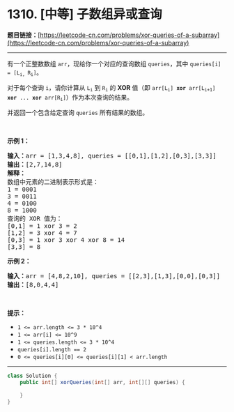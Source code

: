 # 1310. [中等] 子数组异或查询

**题目链接：**[https://leetcode-cn.com/problems/xor-queries-of-a-subarray](https://leetcode-cn.com/problems/xor-queries-of-a-subarray)

---

<div class="content__1Y2H">
 <div class="notranslate">
  <p>有一个正整数数组&nbsp;<code>arr</code>，现给你一个对应的查询数组&nbsp;<code>queries</code>，其中&nbsp;<code>queries[i] = [L<sub>i,&nbsp;</sub>R<sub>i</sub>]</code>。</p> 
  <p>对于每个查询&nbsp;<code>i</code>，请你计算从&nbsp;<code>L<sub>i</sub></code>&nbsp;到&nbsp;<code>R<sub>i</sub></code>&nbsp;的&nbsp;<strong>XOR</strong>&nbsp;值（即&nbsp;<code>arr[L<sub>i</sub>] <strong>xor</strong> arr[L<sub>i+1</sub>] <strong>xor</strong> ... <strong>xor</strong> arr[R<sub>i</sub>]</code>）作为本次查询的结果。</p> 
  <p>并返回一个包含给定查询&nbsp;<code>queries</code>&nbsp;所有结果的数组。</p> 
  <p>&nbsp;</p> 
  <p><strong>示例 1：</strong></p> 
  <pre class="language-text"><strong>输入：</strong>arr = [1,3,4,8], queries = [[0,1],[1,2],[0,3],[3,3]]
<strong>输出：</strong>[2,7,14,8] 
<strong>解释：</strong>
数组中元素的二进制表示形式是：
1 = 0001 
3 = 0011 
4 = 0100 
8 = 1000 
查询的 XOR 值为：
[0,1] = 1 xor 3 = 2 
[1,2] = 3 xor 4 = 7 
[0,3] = 1 xor 3 xor 4 xor 8 = 14 
[3,3] = 8
</pre> 
  <p><strong>示例 2：</strong></p> 
  <pre class="language-text"><strong>输入：</strong>arr = [4,8,2,10], queries = [[2,3],[1,3],[0,0],[0,3]]
<strong>输出：</strong>[8,0,4,4]
</pre> 
  <p>&nbsp;</p> 
  <p><strong>提示：</strong></p> 
  <ul> 
   <li><code>1 &lt;= arr.length &lt;= 3 *&nbsp;10^4</code></li> 
   <li><code>1 &lt;= arr[i] &lt;= 10^9</code></li> 
   <li><code>1 &lt;= queries.length &lt;= 3 * 10^4</code></li> 
   <li><code>queries[i].length == 2</code></li> 
   <li><code>0 &lt;= queries[i][0] &lt;= queries[i][1] &lt; arr.length</code></li> 
  </ul> 
 </div>
</div>

---

```java
class Solution {
    public int[] xorQueries(int[] arr, int[][] queries) {
        
    }
}
```